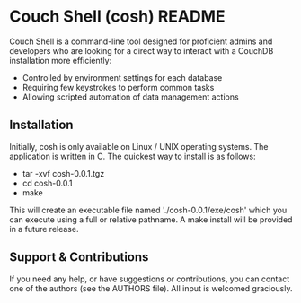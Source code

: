 Couch Shell (cosh) README
=========================

Couch Shell is a command-line tool designed for proficient admins and
developers who are looking for a direct way to interact with a CouchDB
installation more efficiently:

  * Controlled by environment settings for each database
  * Requiring few keystrokes to perform common tasks
  * Allowing scripted automation of data management actions

Installation
------------

Initially, cosh is only available on Linux / UNIX operating systems.
The application is written in C.  The quickest way to install is as
follows:

  * tar -xvf cosh-0.0.1.tgz
  * cd cosh-0.0.1
  * make

This will create an executable file named './cosh-0.0.1/exe/cosh'
which you can execute using a full or relative pathname.  A make
install will be provided in a future release.

Support & Contributions
-----------------------

If you need any help, or have suggestions or contributions, you can
contact one of the authors (see the AUTHORS file).  All input is
welcomed graciously.

